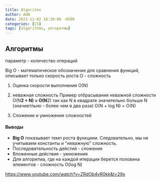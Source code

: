 ```yaml
---
title: Algoritms
author: AGN
date: 2021-11-02 18:30:00 -0500
categories: [CS]
tags: [algorithms, алгоритмы]
---
```


## Алгоритмы

параметр - количество операций

Big O - математическое обозначение для сравнения функций, описывает только скорость роста
O - сложность

1. Оценка скорости выполнения
O(N)

1. неважная сложность 
Пример отбрасывания неважной сложности
O(N**2 + N) = O(N**2) так как N в квадрате значительно больше  N (значиетльно - более чем в два раза)
O(N + log N) = O(N)

1. Сложение и умножение сложностей

#### Выводы
- **Big O** показывает темп роста функциии. Следовательно, мы не учитываем константы и "неважную" сложность.
- Последовательность дейстий - сложение
- Вложенные действия - умножения
- Для алгоритма, где на каждой итерации берется половина элементов - сложность O(log N)


https://www.youtube.com/watch?v=ZRdOb4yR0kk&t=29s
